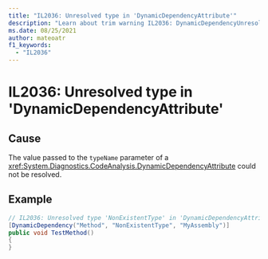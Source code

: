 ```yaml
---
title: "IL2036: Unresolved type in 'DynamicDependencyAttribute'"
description: "Learn about trim warning IL2036: DynamicDependencyUnresolvedType"
ms.date: 08/25/2021
author: mateoatr
f1_keywords:
  - "IL2036"
---
```

# IL2036: Unresolved type in 'DynamicDependencyAttribute'

## Cause

The value passed to the `typeName` parameter of a <xref:System.Diagnostics.CodeAnalysis.DynamicDependencyAttribute>
could not be resolved.

## Example

```csharp
// IL2036: Unresolved type 'NonExistentType' in 'DynamicDependencyAttribute'
[DynamicDependency("Method", "NonExistentType", "MyAssembly")]
public void TestMethod()
{
}
```
